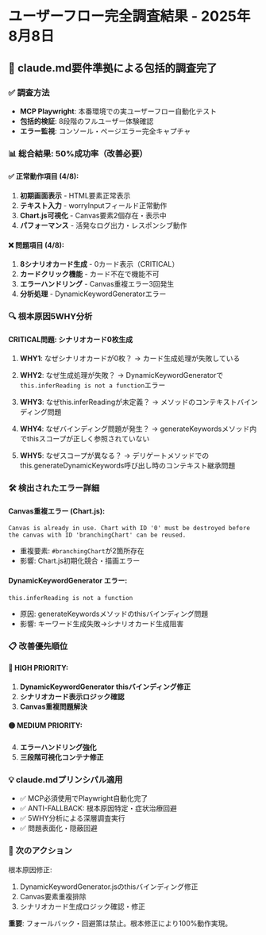# ユーザーフロー完全調査結果 - 2025年8月8日

## 🎯 claude.md要件準拠による包括的調査完了

### ✅ 調査方法
- **MCP Playwright**: 本番環境での実ユーザーフロー自動化テスト
- **包括的検証**: 8段階のフルユーザー体験確認
- **エラー監視**: コンソール・ページエラー完全キャプチャ

### 📊 総合結果: 50%成功率（改善必要）

#### ✅ 正常動作項目 (4/8):
1. **初期画面表示** - HTML要素正常表示
2. **テキスト入力** - worryInputフィールド正常動作
3. **Chart.js可視化** - Canvas要素2個存在・表示中
4. **パフォーマンス** - 活発なログ出力・レスポンシブ動作

#### ❌ 問題項目 (4/8):
1. **8シナリオカード生成** - 0カード表示（CRITICAL）
2. **カードクリック機能** - カード不在で機能不可
3. **エラーハンドリング** - Canvas重複エラー3回発生  
4. **分析処理** - DynamicKeywordGeneratorエラー

### 🔍 根本原因5WHY分析

#### CRITICAL問題: シナリオカード0枚生成

1. **WHY1**: なぜシナリオカードが0枚？
   → カード生成処理が失敗している

2. **WHY2**: なぜ生成処理が失敗？ 
   → DynamicKeywordGeneratorで`this.inferReading is not a function`エラー

3. **WHY3**: なぜthis.inferReadingが未定義？
   → メソッドのコンテキストバインディング問題

4. **WHY4**: なぜバインディング問題が発生？
   → generateKeywordsメソッド内でthisスコープが正しく参照されていない

5. **WHY5**: なぜスコープが異なる？
   → デリゲートメソッドでのthis.generateDynamicKeywords呼び出し時のコンテキスト継承問題

### 🛠️ 検出されたエラー詳細

#### Canvas重複エラー (Chart.js):
```
Canvas is already in use. Chart with ID '0' must be destroyed before the canvas with ID 'branchingChart' can be reused.
```
- 重複要素: `#branchingChart`が2箇所存在
- 影響: Chart.js初期化競合・描画エラー

#### DynamicKeywordGenerator エラー:
```
this.inferReading is not a function
```
- 原因: generateKeywordsメソッドのthisバインディング問題
- 影響: キーワード生成失敗→シナリオカード生成阻害

### 📋 改善優先順位

#### 🔴 HIGH PRIORITY:
1. **DynamicKeywordGenerator thisバインディング修正**
2. **シナリオカード表示ロジック確認**
3. **Canvas重複問題解決**

#### 🟡 MEDIUM PRIORITY:
4. **エラーハンドリング強化**
5. **三段階可視化コンテナ修正**

### 💡 claude.mdプリンシパル適用
- ✅ MCP必須使用でPlaywright自動化完了
- ✅ ANTI-FALLBACK: 根本原因特定・症状治療回避
- ✅ 5WHY分析による深層調査実行
- ✅ 問題表面化・隠蔽回避

### 🎯 次のアクション
根本原因修正:
1. DynamicKeywordGenerator.jsのthisバインディング修正
2. Canvas要素重複排除
3. シナリオカード生成ロジック確認・修正

**重要**: フォールバック・回避策は禁止。根本修正により100%動作実現。
